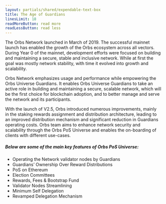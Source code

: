 ```yaml
---
layout: partials/shared/expendable-text-box
title: The Age of Guardians
linesLimit: 18
readMoreButton: read more
readLessButton: read less
---
```


The Orbs Network launched in March of 2019​. The successful mainnet launch has enabled the growth of the Orbs ecosystem across all vectors. During Year 0 of the mainnet, development efforts were focused on building and maintaining a secure, stable and inclusive network. While at first the goal was mostly network stability, with time it evolved into growth and scalability.

Orbs Network emphasizes usage and performance while empowering the Orbs Universe Guardians. It enables Orbs Universe Guardians to take an active role in building and maintaining a secure, scalable network, which will be the first choice for blockchain adoption, and to better manage and serve the network and its participants.

With the launch of V2.5, Orbs introduced numerous improvements, mainly in the staking rewards assignment and distribution architecture, leading to an improved distribution mechanism and significant reduction in Guardians operating costs. Orbs team aims to enhance network security and scalability through the Orbs PoS Universe and enables the on-boarding of clients with different use-cases.

##### Below are some of the main key features of Orbs PoS Universe:

- Operating the Network validator nodes by Guardians
- Guardians’ Ownership Over Reward Distributions
- PoS on Ethereum
- Election Committees
- Rewards, Fees & Bootstrap Fund
- Validator Nodes Streamlining
- Minimum Self Delegation
- Revamped Delegation Mechanism

